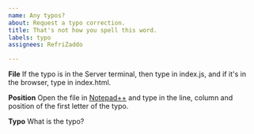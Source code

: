 ```yaml
---
name: Any typos?
about: Request a typo correction.
title: That's not how you spell this word.
labels: typo
assignees: RefriZaddo

---
```


**File**
If the typo is in the Server terminal, then type in index.js, and if it's in the browser, type in index.html.

**Position**
Open the file in [Notepad++](https://notepad-plus-plus.org/downloads/) and type in the line, column and position of the first letter of the typo.

**Typo**
What is the typo?
